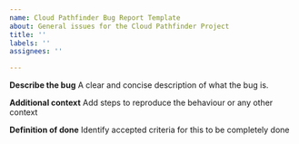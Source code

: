 ```yaml
---
name: Cloud Pathfinder Bug Report Template
about: General issues for the Cloud Pathfinder Project
title: ''
labels: ''
assignees: ''

---
```


**Describe the bug**
A clear and concise description of what the bug is.


**Additional context**
Add steps to reproduce the behaviour or any other context


**Definition of done**
Identify accepted criteria for this to be completely done
